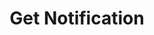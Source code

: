 ---
title: Get Notification
excerpt: >-
  Get associated content of notification. The response depends on the content
  type.


  Required scopes:

  + **read**
api:
  file: lolzteam-public-api-forum.json
  operationId: Notifications.Get
deprecated: false
hidden: false
metadata:
  title: ''
  description: ''
  robots: index
next:
  description: ''
---